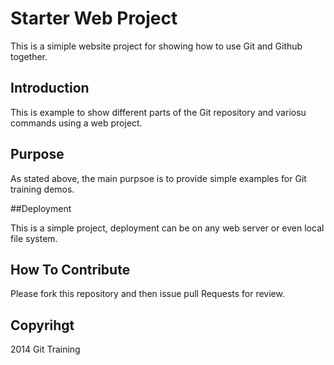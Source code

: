 # Starter Web Project

This is a simiple website project for showing how to use Git and Github together.

## Introduction 

This is example to show different parts of the Git repository and variosu commands using a web project.

## Purpose

As stated above, the main purpsoe is to provide simple examples for Git training demos.

##Deployment

This is a simple project, deployment can be on any web server or even local file system.

## How To Contribute

Please fork this repository and then issue pull Requests for review.

## Copyrihgt
2014 Git Training